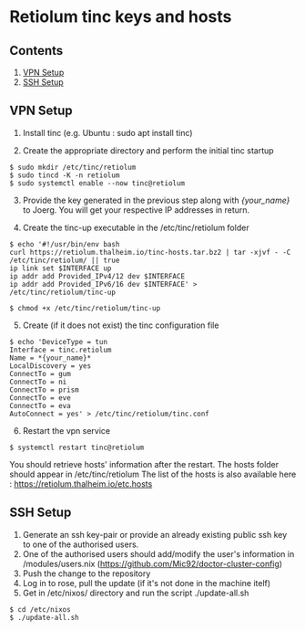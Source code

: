 # **Retiolum tinc keys and hosts**

## Contents
1. [VPN Setup](#VPN-Setup)
2. [SSH Setup](#SSH-Setup)

## VPN Setup
1. Install tinc (e.g. Ubuntu : sudo apt install tinc)

2. Create the appropriate directory and perform the initial tinc startup 
```
$ sudo mkdir /etc/tinc/retiolum
$ sudo tincd -K -n retiolum
$ sudo systemctl enable --now tinc@retiolum
```

3. Provide the key generated in the previous step along with *{your_name}* to Joerg.
   You will get your respective IP addresses in return.

4. Create the tinc-up executable in the /etc/tinc/retiolum folder
```
$ echo '#!/usr/bin/env bash
curl https://retiolum.thalheim.io/tinc-hosts.tar.bz2 | tar -xjvf - -C /etc/tinc/retiolum/ || true
ip link set $INTERFACE up
ip addr add Provided_IPv4/12 dev $INTERFACE
ip addr add Provided_IPv6/16 dev $INTERFACE' > /etc/tinc/retiolum/tinc-up

$ chmod +x /etc/tinc/retiolum/tinc-up
```

5. Create (if it does not exist) the tinc configuration file
```
$ echo 'DeviceType = tun
Interface = tinc.retiolum
Name = *{your_name}*
LocalDiscovery = yes
ConnectTo = gum
ConnectTo = ni
ConnectTo = prism
ConnectTo = eve
ConnectTo = eva
AutoConnect = yes' > /etc/tinc/retiolum/tinc.conf
```

6. Restart the vpn service
```
$ systemctl restart tinc@retiolum
```
You should retrieve hosts' information after the restart.
The hosts folder should appear in /etc/tinc/retiolum
The list of the hosts is also available here : https://retiolum.thalheim.io/etc.hosts

## SSH Setup
1. Generate an ssh key-pair or provide an already existing public ssh key to one of the authorised users.
2. One of the authorised users should add/modify the user's information in /modules/users.nix (https://github.com/Mic92/doctor-cluster-config)
3. Push the change to the repository
4. Log in to rose, pull the update (if it's not done in the machine itelf)
5. Get in /etc/nixos/ directory and run the script ./update-all.sh
```
$ cd /etc/nixos
$ ./update-all.sh
```